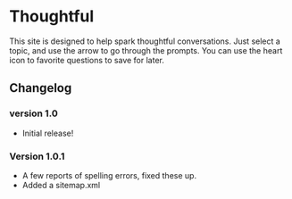 # Thoughtful

This site is designed to help spark thoughtful conversations. Just select a topic, and use the arrow to go through the prompts. You can use the heart icon to favorite questions to save for later.


## Changelog

### version 1.0

- Initial release!

### Version 1.0.1

- A few reports of spelling errors, fixed these up.
- Added a sitemap.xml

